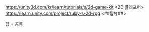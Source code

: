 https://unity3d.com/kr/learn/tutorials/s/2d-game-kit <2D 플래포머>
https://learn.unity.com/project/ruby-s-2d-rpg <##탑뷰##>

답 = 공룡
